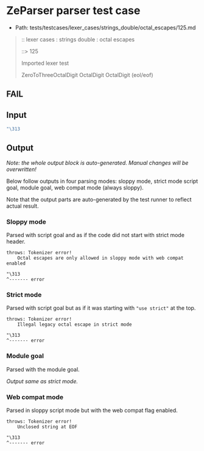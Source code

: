 # ZeParser parser test case

- Path: tests/testcases/lexer_cases/strings_double/octal_escapes/125.md

> :: lexer cases : strings double : octal escapes
>
> ::> 125
>
> Imported lexer test
>
> ZeroToThreeOctalDigit OctalDigit OctalDigit (eol/eof)

## FAIL

## Input

`````js
"\313
`````

## Output

_Note: the whole output block is auto-generated. Manual changes will be overwritten!_

Below follow outputs in four parsing modes: sloppy mode, strict mode script goal, module goal, web compat mode (always sloppy).

Note that the output parts are auto-generated by the test runner to reflect actual result.

### Sloppy mode

Parsed with script goal and as if the code did not start with strict mode header.

`````
throws: Tokenizer error!
    Octal escapes are only allowed in sloppy mode with web compat enabled

"\313
^------- error
`````

### Strict mode

Parsed with script goal but as if it was starting with `"use strict"` at the top.

`````
throws: Tokenizer error!
    Illegal legacy octal escape in strict mode

"\313
^------- error
`````


### Module goal

Parsed with the module goal.

_Output same as strict mode._

### Web compat mode

Parsed in sloppy script mode but with the web compat flag enabled.

`````
throws: Tokenizer error!
    Unclosed string at EOF

"\313
^------- error
`````

